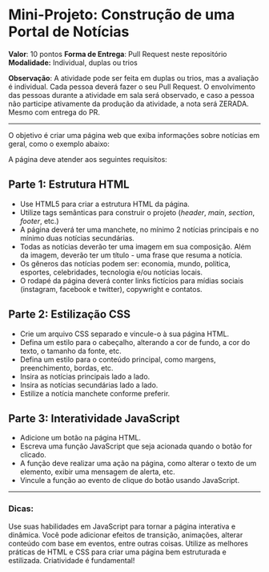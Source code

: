 # Mini-Projeto: Construção de uma Portal de Notícias

**Valor**: 10 pontos
**Forma de Entrega**: Pull Request neste repositório
**Modalidade:** Individual, duplas ou trios

**Observação**: A atividade pode ser feita em duplas ou trios, mas a avaliação é individual. Cada pessoa deverá fazer o seu Pull Request. O envolvimento das pessoas durante a atividade em sala será observado, e caso a pessoa não participe ativamente da produção da atividade, a nota será ZERADA. Mesmo com entrega do PR.
<hr>

O objetivo é criar uma página web que exiba informações sobre notícias em geral, como o exemplo abaixo:

A página deve atender aos seguintes requisitos:

## Parte 1: Estrutura HTML

- Use HTML5 para criar a estrutura HTML da página.
- Utilize tags semânticas para construir o projeto (_header_, _main_, _section_, _footer_, etc.)
- A página deverá ter uma manchete, no mínimo 2 notícias principais e no mínimo duas notícias secundárias.
- Todas as notícias deverão ter uma imagem em sua composição. Além da imagem, deverão ter um título - uma frase que resuma a notícia.
- Os gêneros das notícias podem ser: economia, mundo, política, esportes, celebridades, tecnologia e/ou notícias locais.
- O rodapé da página deverá conter links fictícios para mídias sociais (instagram, facebook e twitter), copywright e contatos.

## Parte 2: Estilização CSS

- Crie um arquivo CSS separado e vincule-o à sua página HTML.
- Defina um estilo para o cabeçalho, alterando a cor de fundo, a cor do texto, o tamanho da fonte, etc.
- Defina um estilo para o conteúdo principal, como margens, preenchimento, bordas, etc.
- Insira as notícias principais lado a lado.
- Insira as notícias secundárias lado a lado.
- Estilize a notícia manchete conforme preferir.

## Parte 3: Interatividade JavaScript

- Adicione um botão na página HTML.
- Escreva uma função JavaScript que seja acionada quando o botão for clicado.
- A função deve realizar uma ação na página, como alterar o texto de um elemento, exibir uma mensagem de alerta, etc.
- Vincule a função ao evento de clique do botão usando JavaScript.

<hr>

### Dicas:

Use suas habilidades em JavaScript para tornar a página interativa e dinâmica. Você pode adicionar efeitos de transição, animações, alterar conteúdo com base em eventos, entre outras coisas. Utilize as melhores práticas de HTML e CSS para criar uma página bem estruturada e estilizada. 
Criatividade é fundamental!
